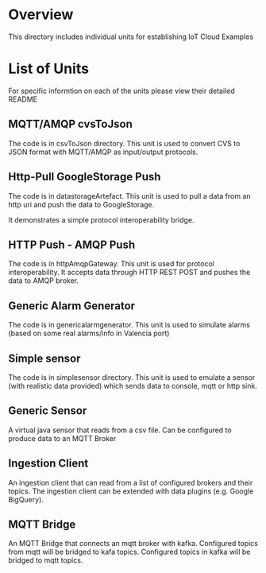 # Overview
This directory includes individual units for establishing IoT Cloud Examples

# List of Units
For specific informtion on each of the units please view their detailed README

## MQTT/AMQP cvsToJson

The code is in csvToJson directory. This unit is used to convert CVS to JSON format with MQTT/AMQP as input/output protocols.

## Http-Pull GoogleStorage Push

The code is in datastorageArtefact. This unit is used to pull a data from an http uri and push the data to GoogleStorage.

It demonstrates a simple protocol interoperability bridge.

## HTTP Push - AMQP Push

The code is in httpAmqpGateway. This unit is used for protocol interoperability. It accepts data through HTTP REST POST and pushes the data to AMQP broker.

## Generic Alarm Generator

The code is in genericalarmgenerator. This unit is used to simulate alarms (based on some real alarms/info in Valencia port)


## Simple sensor
The code is in simplesensor directory. This unit is used to emulate a sensor (with realistic data provided) which sends data to console, mqtt or http sink.

## Generic Sensor
A virtual java sensor that reads from a csv file. Can be configured to produce data to an MQTT Broker

## Ingestion Client
An ingestion client that can read from a list of configured brokers and their topics. The ingestion client can be extended with
data plugins (e.g. Google BigQuery).

## MQTT Bridge
An MQTT Bridge that connects an mqtt broker with kafka. Configured topics from mqtt will be bridged to kafa topics. Configured topics in kafka will be bridged to mqtt topics.
